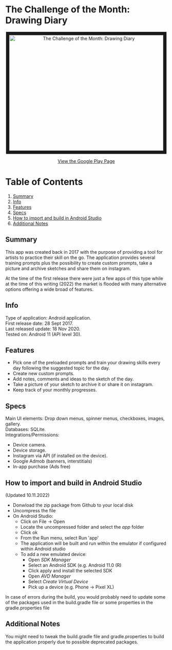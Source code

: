 # The Challenge of the Month: Drawing Diary    

<p align="center">
<a href="http://www.youtube.com/watch?feature=player_embedded&v=3zuPS-g1reQ
" target="_blank"><img src="http://img.youtube.com/vi/3zuPS-g1reQ/0.jpg" 
alt="The Challenge of the Month: Drawing Diary " width="480" height="360" border="10" /></a>
</p>  

<p align="center">
<a href="https://play.google.com/store/apps/details?id=drawingDiary.brainlatch.com.drawingDiary&hl=en_IE&gl=US&pli=1">View the Google Play Page </a> 
</p> 

# Table of Contents
1. [Summary](##Summary)
2. [Info](##Info)
3. [Features](##Features)
4. [Specs](##Specs)
5. [How to import and build in Android Studio](##How-to-import-and-build-in-Android-Studio)
6. [Additional Notes](##Additional-Notes)

## Summary   
This app was created back in 2017 with the purpose of providing a tool for artists to practice their skill on the go.
The application provides several training prompts plus the possibility to create custom prompts, take a picture and archive sketches and share them on instagram.    
     
At the time of the first release there were just a few apps of this type while at the time of this writing (2022) the market is flooded with many alternative options offering a wide broad of features.     

## Info    
Type of application: Android application.    
First release date: 28 Sept 2017.    
Last released update: 18 Nov 2020.    
Tested on: Android 11 (API level 30).   

## Features
- Pick one of the preloaded prompts and train your drawing skills every day following the suggested topic for the day.  
- Create new custom prompts.   
- Add notes, comments and ideas to the sketch of the day.   
- Take a picture of your sketch to archive it or share it on instagram.  
- Keep track of your monthly progresses.    

## Specs
Main UI elements: Drop down menus, spinner menus, checkboxes, images, gallery.    
Databases: SQLite.    
Integrations/Permissions:     
- Device camera.    
- Device storage.    
- Instagram via API (if installed on the device).
- Google Admob (banners, interstitials)
- In-app purchase (Ads free)

## How to import and build in Android Studio
(Updated 10.11.2022)
- Donwload the zip package from Github to your local disk
- Uncompress the file 
- On Android Studio:
    - Click on File -> Open
    - Locate the uncompressed folder and select the *app* folder
    - Click ok
    - From the Run menu, select Run 'app'
    - The application will be built and run within the emulator if configured within Android studio
    - To add a new emulated device:
         - Open *SDK Manager*
         - Select an Android SDK (e.g. Android 11.0 (R)
         - Click apply and install the selected SDK
         - Open *AVD Manager*
         - Select *Create Virtual Device*
         - Pick up a device (e.g. Phone -> Pixel XL)
         
In case of errors during the build, you would probably need to update some of the packages used in the build.gradle file or some properties in the gradle.properties file

## Additional Notes   
You might need to tweak the build.gradle file and gradle.properties to build the application properly due to possible deprecated packages.     
